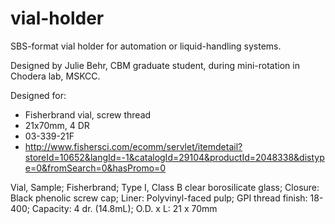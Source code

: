 vial-holder
===========

SBS-format vial holder for automation or liquid-handling systems.

Designed by Julie Behr, CBM graduate student, during mini-rotation in Chodera lab, MSKCC.

Designed for:
* Fisherbrand vial, screw thread
* 21x70mm, 4 DR
* 03-339-21F
* http://www.fishersci.com/ecomm/servlet/itemdetail?storeId=10652&langId=-1&catalogId=29104&productId=2048338&distype=0&fromSearch=0&hasPromo=0

Vial, Sample; Fisherbrand; Type I, Class B clear borosilicate glass; Closure: Black phenolic screw cap; Liner: Polyvinyl-faced pulp; GPI thread finish: 18-400; Capacity: 4 dr. (14.8mL); O.D. x L: 21 x 70mm
